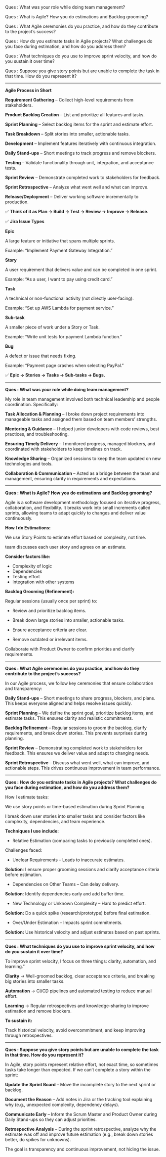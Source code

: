 Ques : What was your role while doing team management?

Ques : What is Agile? How you do estimations and Backlog grooming?

Ques : What Agile ceremonies do you practice, and how do they contribute to the project’s success?

Ques : How do you estimate tasks in Agile projects? What challenges do you face during estimation, and how do you address them?

Ques : What techniques do you use to improve sprint velocity, and how do you sustain it over time?

Ques : Suppose you give story points but are unable to complete the task in that time. How do you represent it?

---

**Agile Process in Short**

**Requirement Gathering** – Collect high-level requirements from stakeholders.

**Product Backlog Creation** – List and prioritize all features and tasks.

**Sprint Planning** – Select backlog items for the sprint and estimate effort.

**Task Breakdown** – Split stories into smaller, actionable tasks.

**Development** – Implement features iteratively with continuous integration.

**Daily Stand-ups** – Short meetings to track progress and remove blockers.

**Testing** – Validate functionality through unit, integration, and acceptance tests.

**Sprint Review** – Demonstrate completed work to stakeholders for feedback.

**Sprint Retrospective** – Analyze what went well and what can improve.

**Release/Deployment** – Deliver working software incrementally to production.


✅ **Think of it as Plan → Build → Test → Review → Improve → Release.**



✅ **Jira Issue Types**

**Epic**

A large feature or initiative that spans multiple sprints.

Example: “Implement Payment Gateway Integration.”


**Story**

A user requirement that delivers value and can be completed in one sprint.

Example: “As a user, I want to pay using credit card.”


**Task**

A technical or non-functional activity (not directly user-facing).

Example: “Set up AWS Lambda for payment service.”


**Sub-task**

A smaller piece of work under a Story or Task.

Example: “Write unit tests for payment Lambda function.”



**Bug**

A defect or issue that needs fixing.

Example: “Payment page crashes when selecting PayPal.”




✅ **Epic → Stories → Tasks → Sub-tasks → Bugs.**

---

**Ques : What was your role while doing team management?**

My role in team management involved both technical leadership and people coordination. Specifically:

**Task Allocation & Planning** – I broke down project requirements into manageable tasks and assigned them based on team members’ strengths.

**Mentoring & Guidance** – I helped junior developers with code reviews, best practices, and troubleshooting.

**Ensuring Timely Delivery** – I monitored progress, managed blockers, and coordinated with stakeholders to keep timelines on track.

**Knowledge Sharing** – Organized sessions to keep the team updated on new technologies and tools.

**Collaboration & Communication** – Acted as a bridge between the team and management, ensuring clarity in requirements and expectations.

---

**Ques : What is Agile? How you do estimations and Backlog grooming?**

Agile is a software development methodology focused on iterative progress, collaboration, and flexibility. 
It breaks work into small increments called sprints, allowing teams to adapt quickly to changes and deliver value continuously.

**How I do Estimations:**

We use Story Points to estimate effort based on complexity, not time.

team discusses each user story and agrees on an estimate.

**Consider factors like:**

- Complexity of logic
- Dependencies
- Testing effort
- Integration with other systems

**Backlog Grooming (Refinement):**

Regular sessions (usually once per sprint) to:

- Review and prioritize backlog items.

- Break down large stories into smaller, actionable tasks.

- Ensure acceptance criteria are clear.

- Remove outdated or irrelevant items.


Collaborate with Product Owner to confirm priorities and clarify requirements.

---

**Ques : What Agile ceremonies do you practice, and how do they contribute to the project’s success?**

In our Agile process, we follow key ceremonies that ensure collaboration and transparency:

**Daily Stand-ups** – Short meetings to share progress, blockers, and plans. This keeps everyone aligned and helps resolve issues quickly.

**Sprint Planning** – We define the sprint goal, prioritize backlog items, and estimate tasks. This ensures clarity and realistic commitments.

**Backlog Refinement** – Regular sessions to groom the backlog, clarify requirements, and break down stories. This prevents surprises during planning.

**Sprint Review** – Demonstrating completed work to stakeholders for feedback. This ensures we deliver value and adapt to changing needs.

**Sprint Retrospective** – Discuss what went well, what can improve, and actionable steps. This drives continuous improvement in team performance.

---

**Ques : How do you estimate tasks in Agile projects? What challenges do you face during estimation, and how do you address them?**

How I estimate tasks:

We use story points or time-based estimation during Sprint Planning.

I break down user stories into smaller tasks and consider factors like complexity, dependencies, and team experience.

**Techniques I use include:**
- Relative Estimation (comparing tasks to previously completed ones).

Challenges faced:

- Unclear Requirements – Leads to inaccurate estimates.
  
**Solution**: I ensure proper grooming sessions and clarify acceptance criteria before estimation.

- Dependencies on Other Teams – Can delay delivery.
  
**Solution**: Identify dependencies early and add buffer time.

- New Technology or Unknown Complexity – Hard to predict effort.
  
**Solution:** Do a quick spike (research/prototype) before final estimation.

- Over/Under Estimation – Impacts sprint commitments.
  
**Solution:** Use historical velocity and adjust estimates based on past sprints.

---

**Ques : What techniques do you use to improve sprint velocity, and how do you sustain it over time?**

To improve sprint velocity, I focus on three things: clarity, automation, and learning.”

**Clarity** → Well-groomed backlog, clear acceptance criteria, and breaking big stories into smaller tasks.

**Automation** → CI/CD pipelines and automated testing to reduce manual effort.

**Learning** → Regular retrospectives and knowledge-sharing to improve estimation and remove blockers.

**To sustain it:**

Track historical velocity, avoid overcommitment, and keep improving through retrospectives.

---

**Ques : Suppose you give story points but are unable to complete the task in that time. How do you represent it?**

In Agile, story points represent relative effort, not exact time, so sometimes tasks take longer than expected. If we can’t complete a story within the sprint:

**Update the Sprint Board** – Move the incomplete story to the next sprint or backlog.

**Document the Reason** – Add notes in Jira or the tracking tool explaining why (e.g., unexpected complexity, dependency delays).

**Communicate Early** – Inform the Scrum Master and Product Owner during Daily Stand-ups so they can adjust priorities.

**Retrospective Analysis** – During the sprint retrospective, analyze why the estimate was off and improve future estimation (e.g., break down stories better, do spikes for unknowns).

The goal is transparency and continuous improvement, not hiding the issue.
